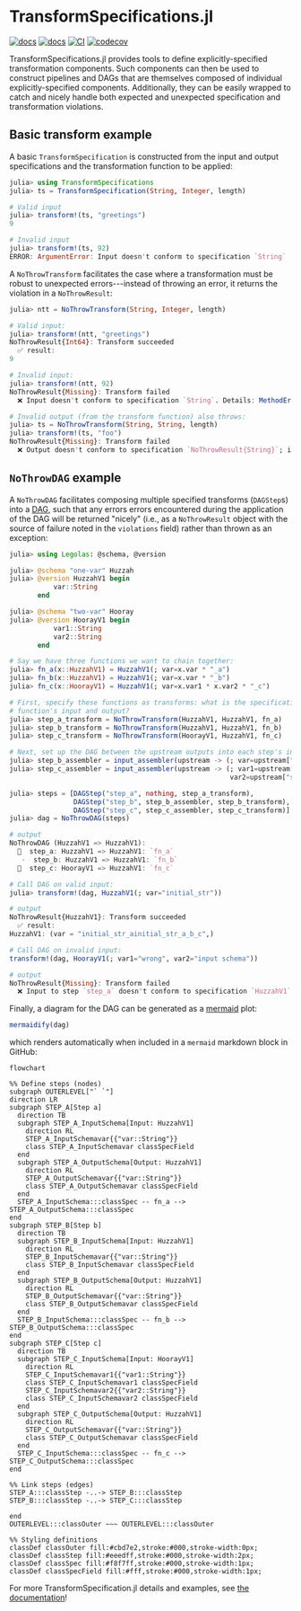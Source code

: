 # TransformSpecifications.jl

[![docs](https://img.shields.io/badge/docs-stable-blue.svg)](https://beacon-biosignals.github.io/TransformSpecifications.jl/stable)
[![docs](https://img.shields.io/badge/docs-dev-blue.svg)](https://beacon-biosignals.github.io/TransformSpecifications.jl/dev)
[![CI](https://github.com/beacon-biosignals/TransformSpecifications.jl/actions/workflows/TransformSpecifications_CI.yml/badge.svg)](https://github.com/beacon-biosignals/TransformSpecifications.jl/actions/workflows/TransformSpecifications_CI.yml)
[![codecov](https://codecov.io/gh/beacon-biosignals/TransformSpecifications.jl/branch/main/graph/badge.svg?token=7pWFU40sqY)](https://app.codecov.io/gh/beacon-biosignals/TransformSpecifications.jl)

TransformSpecifications.jl provides tools to define explicitly-specified transformation components. Such components can then be used to construct pipelines and DAGs that are themselves composed of individual explicitly-specified components. Additionally, they can be easily wrapped to catch and nicely handle both expected and unexpected specification and transformation violations.

## Basic transform example

A basic `TransformSpecification` is constructed from the input and output specifications and the transformation function to be applied:

```julia
julia> using TransformSpecifications
julia> ts = TransformSpecification(String, Integer, length)

# Valid input
julia> transform!(ts, "greetings")
9

# Invalid input
julia> transform!(ts, 92)
ERROR: ArgumentError: Input doesn't conform to specification `String`
```

A `NoThrowTransform` facilitates the case where a transformation must be robust to unexpected errors---instead of throwing an error, it returns the violation in a `NoThrowResult`:

```julia
julia> ntt = NoThrowTransform(String, Integer, length)

# Valid input:
julia> transform!(ntt, "greetings")
NoThrowResult{Int64}: Transform succeeded
  ✅ result:
9

# Invalid input:
julia> transform!(ntt, 92)
NoThrowResult{Missing}: Transform failed
  ❌ Input doesn't conform to specification `String`. Details: MethodError(convert, (String, 92), 0x0000000000007f48)

# Invalid output (from the transform function) also throws:
julia> ts = NoThrowTransform(String, String, length)
julia> transform!(ts, "foo")
NoThrowResult{Missing}: Transform failed
  ❌ Output doesn't conform to specification `NoThrowResult{String}`; is instead a `NoThrowResult{Int64}`
```

## `NoThrowDAG` example

A `NoThrowDAG` facilitates composing multiple specified transforms (`DAGStep`s) into a [DAG](https://en.wikipedia.org/wiki/Directed_acyclic_graph), such that any errors errors encountered during the application of the DAG will be returned "nicely" (i.e., as a `NoThrowResult` object with the source of failure noted in the `violations` field) rather than thrown as an exception:

```julia
julia> using Legolas: @schema, @version

julia> @schema "one-var" Huzzah
julia> @version HuzzahV1 begin
           var::String
       end

julia> @schema "two-var" Hooray
julia> @version HoorayV1 begin
           var1::String
           var2::String
       end

# Say we have three functions we want to chain together:
julia> fn_a(x::HuzzahV1) = HuzzahV1(; var=x.var * "_a")
julia> fn_b(x::HuzzahV1) = HuzzahV1(; var=x.var * "_b")
julia> fn_c(x::HoorayV1) = HuzzahV1(; var=x.var1 * x.var2 * "_c")

# First, specify these functions as transforms: what is the specification of the
# function's input and output?
julia> step_a_transform = NoThrowTransform(HuzzahV1, HuzzahV1, fn_a)
julia> step_b_transform = NoThrowTransform(HuzzahV1, HuzzahV1, fn_b)
julia> step_c_transform = NoThrowTransform(HoorayV1, HuzzahV1, fn_c)

# Next, set up the DAG between the upstream outputs into each step's input:
julia> step_b_assembler = input_assembler(upstream -> (; var=upstream["step_a"][:var]))
julia> step_c_assembler = input_assembler(upstream -> (; var1=upstream["step_a"][:var],
                                                       var2=upstream["step_b"][:var]))

julia> steps = [DAGStep("step_a", nothing, step_a_transform),
                DAGStep("step_b", step_b_assembler, step_b_transform),
                DAGStep("step_c", step_c_assembler, step_c_transform)]
julia> dag = NoThrowDAG(steps)

# output
NoThrowDAG (HuzzahV1 => HuzzahV1):
  🌱  step_a: HuzzahV1 => HuzzahV1: `fn_a`
   ·  step_b: HuzzahV1 => HuzzahV1: `fn_b`
  🌷  step_c: HoorayV1 => HuzzahV1: `fn_c`

# Call DAG on valid input:
julia> transform!(dag, HuzzahV1(; var="initial_str"))

# output
NoThrowResult{HuzzahV1}: Transform succeeded
  ✅ result:
HuzzahV1: (var = "initial_str_ainitial_str_a_b_c",)

# Call DAG on invalid input:
transform!(dag, HoorayV1(; var1="wrong", var2="input schema"))

# output
NoThrowResult{Missing}: Transform failed
  ❌ Input to step `step_a` doesn't conform to specification `HuzzahV1`. Details: ArgumentError("Invalid value set for field `var`, expected String, got a value of type Missing (missing)")
```

Finally, a diagram for the DAG can be generated as a [mermaid](https://mermaid.js.org/) plot:
```julia
mermaidify(dag)
```
which renders automatically when included in a `mermaid` markdown block in GitHub:
```mermaid
flowchart

%% Define steps (nodes)
subgraph OUTERLEVEL["` `"]
direction LR
subgraph STEP_A[Step a]
  direction TB
  subgraph STEP_A_InputSchema[Input: HuzzahV1]
    direction RL
    STEP_A_InputSchemavar{{"var::String"}}
    class STEP_A_InputSchemavar classSpecField
  end
  subgraph STEP_A_OutputSchema[Output: HuzzahV1]
    direction RL
    STEP_A_OutputSchemavar{{"var::String"}}
    class STEP_A_OutputSchemavar classSpecField
  end
  STEP_A_InputSchema:::classSpec -- fn_a --> STEP_A_OutputSchema:::classSpec
end
subgraph STEP_B[Step b]
  direction TB
  subgraph STEP_B_InputSchema[Input: HuzzahV1]
    direction RL
    STEP_B_InputSchemavar{{"var::String"}}
    class STEP_B_InputSchemavar classSpecField
  end
  subgraph STEP_B_OutputSchema[Output: HuzzahV1]
    direction RL
    STEP_B_OutputSchemavar{{"var::String"}}
    class STEP_B_OutputSchemavar classSpecField
  end
  STEP_B_InputSchema:::classSpec -- fn_b --> STEP_B_OutputSchema:::classSpec
end
subgraph STEP_C[Step c]
  direction TB
  subgraph STEP_C_InputSchema[Input: HoorayV1]
    direction RL
    STEP_C_InputSchemavar1{{"var1::String"}}
    class STEP_C_InputSchemavar1 classSpecField
    STEP_C_InputSchemavar2{{"var2::String"}}
    class STEP_C_InputSchemavar2 classSpecField
  end
  subgraph STEP_C_OutputSchema[Output: HuzzahV1]
    direction RL
    STEP_C_OutputSchemavar{{"var::String"}}
    class STEP_C_OutputSchemavar classSpecField
  end
  STEP_C_InputSchema:::classSpec -- fn_c --> STEP_C_OutputSchema:::classSpec
end

%% Link steps (edges)
STEP_A:::classStep -..-> STEP_B:::classStep
STEP_B:::classStep -..-> STEP_C:::classStep

end
OUTERLEVEL:::classOuter ~~~ OUTERLEVEL:::classOuter

%% Styling definitions
classDef classOuter fill:#cbd7e2,stroke:#000,stroke-width:0px;
classDef classStep fill:#eeedff,stroke:#000,stroke-width:2px;
classDef classSpec fill:#f8f7ff,stroke:#000,stroke-width:1px;
classDef classSpecField fill:#fff,stroke:#000,stroke-width:1px;
```

For more TransformSpecification.jl details and examples, see [the documentation](https://beacon-biosignals.github.io/TransformSpecifications.jl/stable)!
